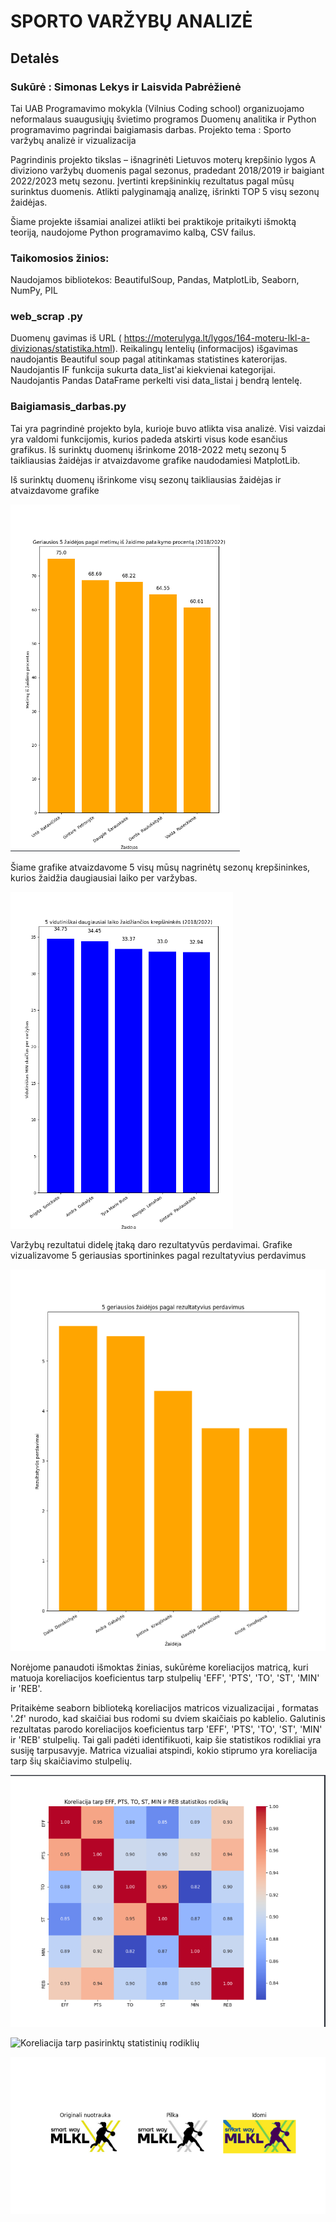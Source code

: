 # SPORTO VARŽYBŲ ANALIZĖ

## Detalės

### Sukūrė : Simonas Lekys ir Laisvida Pabrėžienė

Tai UAB Programavimo mokykla (Vilnius Coding school) organizuojamo neformalaus suaugusiųjų švietimo
programos Duomenų analitika ir Python programavimo pagrindai baigiamasis darbas.
Projekto tema : Sporto varžybų analizė ir vizualizacija

Pagrindinis projekto tikslas – išnagrinėti Lietuvos moterų krepšinio lygos A diviziono varžybų duomenis
pagal sezonus, pradedant 2018/2019 ir baigiant 2022/2023 metų sezonu.
Įvertinti krepšininkių  rezultatus pagal mūsų surinktus duomenis.
Atlikti palyginamąją analizę, išrinkti TOP 5 visų sezonų žaidėjas.

Šiame projekte išsamiai analizei atlikti bei praktikoje pritaikyti išmoktą teoriją, naudojome Python
programavimo kalbą, CSV failus.

### Taikomosios žinios:
Naudojamos bibliotekos: BeautifulSoup, Pandas, MatplotLib, Seaborn, NumPy, PIL

### web_scrap .py 

Duomenų gavimas iš URL ( https://moterulyga.lt/lygos/164-moteru-lkl-a-divizionas/statistika.html). 
Reikalingų lentelių (informacijos) išgavimas naudojantis Beautiful soup pagal atitinkamas statistines katerorijas.
Naudojantis IF funkcija sukurta data_list'ai kiekvienai kategorijai.
Naudojantis Pandas DataFrame perkelti visi data_listai į bendrą lentelę.

### Baigiamasis_darbas.py

Tai yra pagrindinė projekto byla, kurioje buvo atlikta visa analizė. Visi vaizdai yra valdomi funkcijomis, kurios padeda atskirti visus kode esančius grafikus.
Iš surinktų duomenų išrinkome 2018-2022 metų sezonų 5 taikliausias žaidėjas ir atvaizdavome grafike naudodamiesi MatplotLib.


Iš surinktų duomenų išrinkome visų sezonų taikliausias žaidėjas ir atvaizdavome grafike

![Top 5 taiklausios žaidėjos 2018-2022 metais](https://github.com/Laisvida/Final_project/blob/main/Top%205%20pagal%20metim%C5%B3%20pataikymo%20procent%C4%85.PNG)


Šiame grafike atvaizdavome 5 visų mūsų nagrinėtų sezonų krepšininkes, kurios žaidžia daugiausiai laiko per varžybas.

![Top 5 daugiausia laiko žaidžiančios žaidėjos](https://github.com/Laisvida/Final_project/blob/main/Top%205%20daugiausiai%20laiko%20%C5%BEaid%C5%BEian%C4%8Dios%20krep%C5%A1inink%C4%97s.PNG)


Varžybų rezultatui didelę įtaką daro rezultatyvūs perdavimai. Grafike vizualizavome 5 geriausias sportininkes pagal rezultatyvius perdavimus 


![Top 5 pagal rezultatyvius perdavimus](https://github.com/Laisvida/Final_project/blob/main/Top_5_pagal_rezultatyvius_perdavimus.png)


Norėjome panaudoti išmoktas žinias, sukūrėme koreliacijos matricą, kuri matuoja koreliacijos koeficientus tarp stulpelių 'EFF', 'PTS', 'TO', 'ST', 'MIN' ir 'REB'.

Pritaikėme seaborn biblioteką koreliacijos matricos vizualizacijai , formatas '.2f' nurodo, kad skaičiai bus rodomi su dviem skaičiais po kablelio.
Galutinis rezultatas parodo koreliacijos koeficientus tarp 'EFF', 'PTS', 'TO', 'ST', 'MIN' ir 'REB' stulpelių. Tai gali padėti identifikuoti, kaip šie statistikos rodikliai yra susiję tarpusavyje.
Matrica vizualiai atspindi, kokio stiprumo yra koreliacija tarp šių skaičiavimo stulpelių.


![Koreliacija tarp pasirinktų statistinių rodiklių](https://github.com/Laisvida/Final_project/blob/main/Koreliacija%20tarp%20pasirinkt%C5%B3%20statistini%C5%B3%20rodikli%C5%B3.PNG)

![Koreliacija tarp pasirinktų statistinių rodiklių](./main/Koreliacija%20tarp%20pasirinkt%C5%B3%20statistini%C5%B3%20rodikli%C5%B3.PNG)





![Logotipas](https://github.com/Laisvida/Final_project/blob/main/Logo.PNG)







